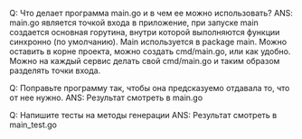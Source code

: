 Q: Что делает программа main.go и в чем ее можно использовать?
ANS: main.go является точкой входа в приложение, при запуске main создается основная горутина, внутри которой выполняются функции синхронно (по умолчанию). Main используется в package main. Можно оставить в корне проекта, можно создать cmd/main.go, или как удобно. Можно на каждый сервис делать свой cmd/main.go и таким образом разделять точки входа.

Q: Поправьте программу так, чтобы она предсказуемо отдавала то, что от нее нужно. 
ANS: Результат смотреть в main.go

Q: Напишите тесты на методы генерации
ANS: Результат смотреть в main_test.go